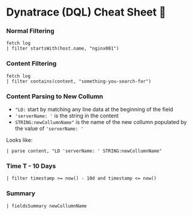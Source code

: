 # Dynatrace (DQL) Cheat Sheet 🐙

### Normal Filtering
    fetch log
    | filter startsWith(host.name, "nginx001")

### Content Filtering
    fetch log
    | filter contains(content, "something-you-search-for")

### Content Parsing to New Collumn
- ```"LD:``` start by matching any line data at the beginning of the field
- ```'serverName: '``` is the string in the content
- ```STRING:newCollumnName"``` is the name of the new collumn populated by the value of ```'serverName: '```

Looks like:

    | parse content, "LD 'serverName: ' STRING:newCollumnName"

### Time T - 10 Days

    | filter timestamp >= now() - 10d and timestamp <= now()

### Summary

    | fieldsSummary newCollumnName
